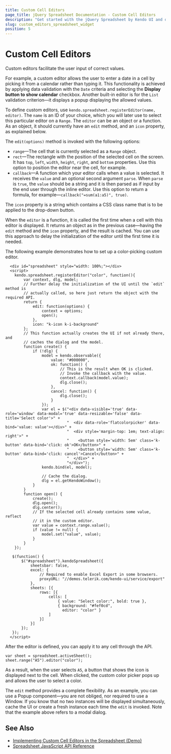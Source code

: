 ```yaml
---
title: Custom Cell Editors
page_title: jQuery Spreadsheet Documentation - Custom Cell Editors
description: "Get started with the jQuery Spreadsheet by Kendo UI and define custom editors for its cells."
slug: custom_editors_spreadsheet_widget
position: 5
---
```


# Custom Cell Editors

Custom editors facilitate the user input of correct values.

For example, a custom editor allows the user to enter a date in a cell by picking it from a calendar rather than typing it. This functionality is achieved by applying data validation with the `Date` criteria and selecting the **Display button to show calendar** checkbox. Another built-in editor is for the `List` validation criterion&mdash;it displays a popup displaying the allowed values.

To define custom editors, use `kendo.spreadsheet.registerEditor(name, editor)`. The `name` is an ID of your choice, which you will later use to select this particular editor on a `Range`. The `editor` can be an object or a function. As an object, it should currently have an `edit` method, and an `icon` property, as explained below.

The `edit(options)` method is invoked with the following options:
* `range`&mdash;The cell that is currently selected as a `Range` object.
* `rect`&mdash;The rectangle with the position of the selected cell on the screen. It has `top`, `left`, `width`, `height`, `right`, and `bottom` properties. Use this option to position the editor near the cell, for example.
* `callback`&mdash;A function which your editor calls when a value is selected. It receives the `value` and an optional second argument `parse`. When `parse` is `true`, the `value` should be a string and it is then parsed as if input by the end user through the inline editor. Use this option to return a formula, for example&mdash;`callback("=sum(a1:a5)", true)`.

The `icon` property is a string which contains a CSS class name that is to be applied to the drop-down button.

When the `editor` is a function, it is called the first time when a cell with this editor is displayed. It returns an object as in the previous case&mdash;having the `edit` method and the `icon` property, and the result is cached. You can use this approach to delay the initialization of the editor until the first time it is needed.

The following example demonstrates how to set up a color-picking custom editor.

```dojo
  <div id="spreadsheet" style="width: 100%;"></div>
  <script>
    kendo.spreadsheet.registerEditor("color", function(){
        var context, dlg, model;
        // Further delay the initialization of the UI until the `edit` method is
        // actually called, so here just return the object with the required API.
        return {
            edit: function(options) {
                context = options;
                open();
            },
            icon: "k-icon k-i-background"
        };
        // This function actually creates the UI if not already there, and
        // caches the dialog and the model.
        function create() {
            if (!dlg) {
                model = kendo.observable({
                    value: "#000000",
                    ok: function() {
                        // This is the result when OK is clicked.
                        // Invoke the callback with the value.
                        context.callback(model.value);
                        dlg.close();
                    },
                    cancel: function() {
                        dlg.close();
                    }
                });
                var el = $("<div data-visible='true' data-role='window' data-modal='true' data-resizable='false' data-title='Select color'>" +
                           "  <div data-role='flatcolorpicker' data-bind='value: value'></div>" +
                           "  <div style='margin-top: 1em; text-align: right'>" +
                           "    <button style='width: 5em' class='k-button' data-bind='click: ok'>OK</button>" +
                           "    <button style='width: 5em' class='k-button' data-bind='click: cancel'>Cancel</button>" +
                           "  </div>" +
                           "</div>");
                kendo.bind(el, model);

                // Cache the dialog.
                dlg = el.getKendoWindow();
            }
        }
        function open() {
            create();
            dlg.open();
            dlg.center();
            // If the selected cell already contains some value, reflect
            // it in the custom editor.
            var value = context.range.value();
            if (value != null) {
                model.set("value", value);
            }
        }
    });

   $(function() {
       $("#spreadsheet").kendoSpreadsheet({
           sheetsbar: false,
           excel: {
               // Required to enable Excel Export in some browsers.
               proxyURL: "//demos.telerik.com/kendo-ui/service/export"
           },
           sheets: [{
               rows: [{
                   cells: [
                       { value: "Select color:", bold: true },
                       { background: "#fef0cd",
                         editor: "color" }
                   ]
               }]
           }]
       });
   });
  </script>
```

After the editor is defined, you can apply it to any cell through the API.

    var sheet = spreadsheet.activeSheet();
    sheet.range("A5").editor("color");

As a result, when the user selects `A5`, a button that shows the icon is displayed next to the cell. When clicked, the custom color picker pops up and allows the user to
select a color.

The `edit` method provides a complete flexibility. As an example, you can use a Popup component&mdash;you are not obliged, nor required to use a Window. If you know that no two instances will be displayed simultaneously, cache the UI or create a fresh instance each time the `edit` is invoked. Note that the example above refers to a modal dialog.

## See Also

* [Implementing Custom Cell Editors in the Spreadsheet (Demo)](https://demos.telerik.com/kendo-ui/spreadsheet/custom-editors)
* [Spreadsheet JavaScript API Reference](/api/javascript/ui/spreadsheet)
